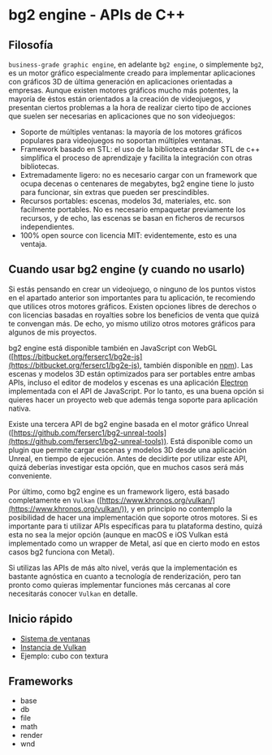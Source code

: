 
# bg2 engine - APIs de C++

## Filosofía

`business-grade graphic engine`, en adelante `bg2 engine`, o simplemente `bg2`, es un motor gráfico especialmente creado para implementar aplicaciones con gráficos 3D de última generación en aplicaciones orientadas a empresas. Aunque existen motores gráficos mucho más potentes, la mayoría de éstos están orientados a la creación de videojuegos, y presentan ciertos problemas a la hora de realizar cierto tipo de acciones que suelen ser necesarias en aplicaciones que no son videojuegos:

- Soporte de múltiples ventanas: la mayoría de los motores gráficos populares para videojuegos no soportan múltiples ventanas.
- Framework basado en STL: el uso de la biblioteca estándar STL de c++ simplifica el proceso de aprendizaje y facilita la integración con otras bibliotecas.
- Extremadamente ligero: no es necesario cargar con un framework que ocupa decenas o centenares de megabytes, bg2 engine tiene lo justo para funcionar, sin extras que pueden ser prescindibles.
- Recursos portables: escenas, modelos 3d, materiales, etc. son facilmente portables. No es necesario empaquetar previamente los recursos, y de echo, las escenas se basan en ficheros de recursos independientes.
- 100% open source con licencia MIT: evidentemente, esto es una ventaja.

## Cuando usar bg2 engine (y cuando no usarlo)

Si estás pensando en crear un videojuego, o ninguno de los puntos vistos en el apartado anterior son importantes para tu aplicación, te recomiendo que utilices otros motores gráficos. Existen opciones libres de derechos o con licencias basadas en royalties sobre los beneficios de venta que quizá te convengan más. De echo, yo mismo utilizo otros motores gráficos para algunos de mis proyectos.

bg2 engine está disponible también en JavaScript con WebGL ([https://bitbucket.org/ferserc1/bg2e-js](https://bitbucket.org/ferserc1/bg2e-js), también disponible en [npm](https://www.npmjs.com/package/bg2e-js)). Las escenas y modelos 3D están optimizados para ser portables entre ambas APIs, incluso el editor de modelos y escenas es una aplicación [Electron](https://www.electronjs.org/) implementada con el API de JavaScript. Por lo tanto, es una buena opción si quieres hacer un proyecto web que además tenga soporte para aplicación nativa.

Existe una tercera API de bg2 engine basada en el motor gráfico Unreal ([https://github.com/ferserc1/bg2-unreal-tools](https://github.com/ferserc1/bg2-unreal-tools)). Está disponible como un plugin que permite cargar escenas y modelos 3D desde una aplicación Unreal, en tiempo de ejecución. Antes de decidirte por utilizar este API, quizá deberías investigar esta opción, que en muchos casos será más conveniente.

Por último, como bg2 engine es un framework ligero, está basado completamente en `Vulkan` ([https://www.khronos.org/vulkan/](https://www.khronos.org/vulkan/)), y en principio no contemplo la posibilidad de hacer una implementación que soporte otros motores. Si es importante para ti utilizar APIs específicas para tu plataforma destino, quizá esta no sea la mejor opción (aunque en macOS e iOS Vulkan está implementado como un wrapper de Metal, así que en cierto modo en estos casos bg2 funciona con Metal).

Si utilizas las APIs de más alto nivel, verás que la implementación es bastante agnóstica en cuanto a tecnología de renderización, pero tan pronto como quieras implementar funciones más cercanas al core necesitarás conocer `Vulkan` en detalle.

## Inicio rápido

- [Sistema de ventanas](examples/example-wnd.md)
- [Instancia de Vulkan](examples/example-vk-instance.md)
- Ejemplo: cubo con textura

## Frameworks

- base
- db
- file
- math
- render
- wnd
